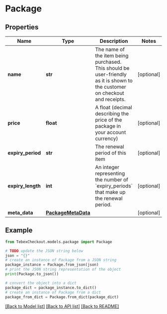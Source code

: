 # Package


## Properties

Name | Type | Description | Notes
------------ | ------------- | ------------- | -------------
**name** | **str** | The name of the item being purchased. This should be user-friendly as it is shown to the customer on checkout and receipts. | [optional] 
**price** | **float** | A float (decimal describing the price of the package in your account currency) | [optional] 
**expiry_period** | **str** | The renewal period of this item | [optional] 
**expiry_length** | **int** | An integer representing the number of &#x60;expiry_periods&#x60; that make up the renewal period. | [optional] 
**meta_data** | [**PackageMetaData**](PackageMetaData.md) |  | [optional] 

## Example

```python
from TebexCheckout.models.package import Package

# TODO update the JSON string below
json = "{}"
# create an instance of Package from a JSON string
package_instance = Package.from_json(json)
# print the JSON string representation of the object
print(Package.to_json())

# convert the object into a dict
package_dict = package_instance.to_dict()
# create an instance of Package from a dict
package_from_dict = Package.from_dict(package_dict)
```
[[Back to Model list]](../README.md#documentation-for-models) [[Back to API list]](../README.md#documentation-for-api-endpoints) [[Back to README]](../README.md)


